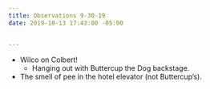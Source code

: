 ```yaml
---
title: Observations 9-30-19
date: 2019-10-13 17:43:00 -05:00


---
```


- Wilco on Colbert!
	- Hanging out with Buttercup the Dog backstage.
- The smell of pee in the hotel elevator (not Buttercup’s).